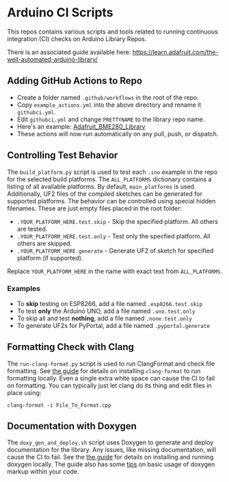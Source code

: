 # Arduino CI Scripts

This repos contains various scripts and tools related to running
continuous integration (CI) checks on Arduino Library Repos.

There is an associated guide available here:
https://learn.adafruit.com/the-well-automated-arduino-library/

## Adding GitHub Actions to Repo

* Create a folder named `.github/workflows` in the root of the repo.
* Copy `example_actions.yml` into the above directory and rename it `githubci.yml`.
* Edit `githubci.yml` and change `PRETTYNAME` to the library repo name.
* Here's an example: [Adafruit_BME280_Library](https://github.com/adafruit/Adafruit_BME280_Library/blob/master/.github/workflows/githubci.yml)
* These actions will now run automatically on any pull, push, or dispatch.

## Controlling Test Behavior

The `build_platform.py` script is used to test each `.ino` example in the repo for the
selected build platforms. The `ALL_PLATFORMS` dictionary contains a listing of all
available platforms. By default, `main_platforms` is used. Additionally, UF2 files
of the compiled sketches can be generated for supported platforms. The behavior
can be controlled using special hidden filenames. These are just empty files
placed in the root folder:

* `.YOUR_PLATFORM_HERE.test.skip` - Skip the specified platform. All others are tested.
* `.YOUR_PLATFORM_HERE.test.only` - Test only the specfied platform. All others are skipped.
* `.YOUR_PLATFORM_HERE.generate` - Generate UF2 of sketch for specified platform (if supported).

Replace `YOUR_PLATFORM_HERE` in the name with exact text from `ALL_PLATFORMS`.

### Examples

* To **skip** testing on ESP8266, add a file named `.esp8266.test.skip`
* To test **only** the Arduino UNO, add a file named `.uno.test.only`
* To skip all and test **nothing**, add a file named `.none.test.only`
* To generate UF2s for PyPortal, add a file named `.pyportal.generate`

## Formatting Check with Clang

The `run-clang-format.py` script is used to run ClangFormat and check file formatting.
See [the guide](https://learn.adafruit.com/the-well-automated-arduino-library/formatting-with-clang-format) for details on installing `clang-format` to run formatting locally.
Even a single extra white space can cause the CI to fail on formatting.
You can typically just let clang do its thing and edit files in place using:
```
clang-format -i File_To_Format.cpp
```

## Documentation with Doxygen

The `doxy_gen_and_deploy.sh` script uses Doxygen to generate and deploy documentation
for the library. Any issues, like missing documentation, will cause the CI to fail.
See the [the guide](https://learn.adafruit.com/the-well-automated-arduino-library/doxygen)
for details on installing and running doxygen locally. The guide also has some
[tips](https://learn.adafruit.com/the-well-automated-arduino-library/doxygen-tips)
on basic usage of doxygen markup within your code.
